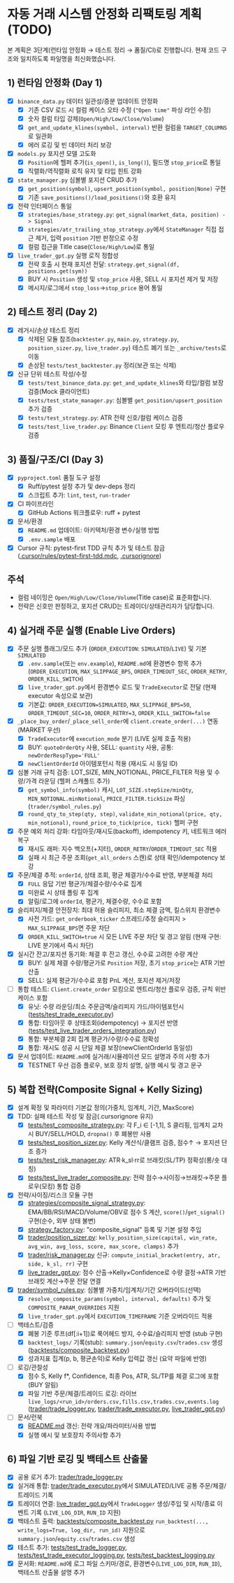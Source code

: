 # 자동 거래 시스템 안정화 리팩토링 계획 (TODO)

본 계획은 3단계(런타임 안정화 → 테스트 정리 → 품질/CI)로 진행합니다. 현재 코드 구조와 일치하도록 파일명을 최신화했습니다.

## 1) 런타임 안정화 (Day 1)

- [x] `binance_data.py` 데이터 일관성/증분 업데이트 안정화
    - [x] 기존 CSV 로드 시 컬럼 케이스 오타 수정 (`"Open time"` 파싱 라인 수정)
    - [x] 숫자 컬럼 타입 강제(`Open/High/Low/Close/Volume`)
    - [x] `get_and_update_klines(symbol, interval)` 반환 컬럼을 `TARGET_COLUMNS`로 일관화
    - [x] 에러 로깅 및 빈 데이터 처리 보강
- [x] `models.py` 포지션 모델 고도화
    - [x] `Position`에 헬퍼 추가(`is_open()`, `is_long()`), 필드명 `stop_price`로 통일
    - [x] 직렬화/역직렬화 로직 유지 및 타입 힌트 강화
- [x] `state_manager.py` 심볼별 포지션 CRUD 추가
    - [x] `get_position(symbol)`, `upsert_position(symbol, position|None)` 구현
    - [x] 기존 `save_positions()/load_positions()`와 호환 유지
- [x] 전략 인터페이스 통일
    - [x] `strategies/base_strategy.py`: `get_signal(market_data, position) -> Signal`
    - [x] `strategies/atr_trailing_stop_strategy.py`에서 `StateManager` 직접 접근 제거, 입력 `position` 기반 판정으로 수정
    - [x] 컬럼 접근을 Title case(`Close/High/Low`)로 통일
- [x] `live_trader_gpt.py` 실행 로직 정합성
    - [x] 전략 호출 시 현재 포지션 전달: `strategy.get_signal(df, positions.get(sym))`
    - [x] BUY 시 `Position` 생성 및 `stop_price` 사용, SELL 시 포지션 제거 및 저장
    - [x] 메시지/로그에서 `stop_loss`→`stop_price` 용어 통일

## 2) 테스트 정리 (Day 2)

- [x] 레거시/손상 테스트 정리
    - [x] 삭제된 모듈 참조(`backtester.py`, `main.py`, `strategy.py`, `position_sizer.py`, `live_trader.py`) 테스트 폐기 또는 `_archive/tests`로 이동
    - [x] 손상된 `tests/test_backtester.py` 정리(보관 또는 삭제)
- [x] 신규 단위 테스트 작성/수정
    - [x] `tests/test_binance_data.py`: `get_and_update_klines`와 타입/컬럼 보장 검증(Mock 클라이언트)
    - [x] `tests/test_state_manager.py`: 심볼별 `get_position/upsert_position` 추가 검증
    - [x] `tests/test_strategy.py`: ATR 전략 신호/컬럼 케이스 검증
    - [x] `tests/test_live_trader.py`: Binance `Client` 모킹 후 엔트리/청산 플로우 검증

## 3) 품질/구조/CI (Day 3)

- [x] `pyproject.toml` 품질 도구 설정
    - [x] Ruff/pytest 설정 추가 및 dev-deps 정리
    - [x] 스크립트 추가: `lint`, `test`, `run-trader`
- [x] CI 파이프라인
    - [x] GitHub Actions 워크플로우: ruff + pytest
- [x] 문서/환경
    - [x] `README.md` 업데이트: 아키텍처/환경 변수/실행 방법
    - [x] `.env.sample` 배포

- [x] Cursor 규칙: pytest-first TDD 규칙 추가 및 테스트 잠금 ([.cursor/rules/pytest-first-tdd.mdc](mdc:.cursor/rules/pytest-first-tdd.mdc), [.cursorignore](mdc:.cursorignore))

## 주석
- 컬럼 네이밍은 `Open/High/Low/Close/Volume`(Title case)로 표준화합니다.
- 전략은 신호만 판정하고, 포지션 CRUD는 트레이더/상태관리자가 담당합니다.

## 4) 실거래 주문 실행 (Enable Live Orders)

- [x] 주문 실행 플래그/모드 추가 (`ORDER_EXECUTION`: `SIMULATED`/`LIVE`) 및 기본 `SIMULATED`
    - [x] `.env.sample`(또는 `env.example`), `README.md`에 환경변수 항목 추가 (`ORDER_EXECUTION`, `MAX_SLIPPAGE_BPS`, `ORDER_TIMEOUT_SEC`, `ORDER_RETRY`, `ORDER_KILL_SWITCH`)
    - [x] `live_trader_gpt.py`에서 환경변수 로드 및 `TradeExecutor`로 전달 (현재 executor 속성으로 보관)
    - [x] 기본값: `ORDER_EXECUTION=SIMULATED`, `MAX_SLIPPAGE_BPS=50`, `ORDER_TIMEOUT_SEC=10`, `ORDER_RETRY=3`, `ORDER_KILL_SWITCH=false`
- [x] `_place_buy_order`/`_place_sell_order`에 `client.create_order(...)` 연동 (MARKET 우선)
    - [x] `TradeExecutor`에 `execution_mode` 분기 (LIVE 실제 호출 적용)
    - [x] BUY: `quoteOrderQty` 사용, SELL: `quantity` 사용, 공통: `newOrderRespType='FULL'`
    - [x] `newClientOrderId` 아이템포턴시 적용 (재시도 시 동일 ID)
- [x] 심볼 거래 규칙 검증: LOT_SIZE, MIN_NOTIONAL, PRICE_FILTER 적용 및 수량/가격 라운딩 (헬퍼 스캐폴드 추가)
    - [x] `get_symbol_info(symbol)` 캐시, `LOT_SIZE.stepSize/minQty`, `MIN_NOTIONAL.minNotional`, `PRICE_FILTER.tickSize` 파싱 (`trader/symbol_rules.py`)
    - [x] `round_qty_to_step(qty, step)`, `validate_min_notional(price, qty, min_notional)`, `round_price_to_tick(price, tick)` 헬퍼 구현
- [x] 주문 예외 처리 강화: 타임아웃/재시도(backoff), idempotency 키, 네트워크 에러 복구
    - [x] 재시도 래퍼: 지수 백오프(+지터), `ORDER_RETRY`/`ORDER_TIMEOUT_SEC` 적용
    - [x] 실패 시 최근 주문 조회(`get_all_orders` 스캔)로 상태 확인/idempotency 보강
- [x] 주문/체결 추적: `orderId`, 상태 조회, 평균 체결가/수수료 반영, 부분체결 처리
    - [x] `FULL` 응답 기반 평균가/체결수량/수수료 집계
    - [x] 미완료 시 상태 폴링 후 집계
    - [x] 알림/로그에 `orderId`, 평균가, 체결수량, 수수료 포함
- [x] 슬리피지/체결 안전장치: 최대 허용 슬리피지, 최소 체결 금액, 킬스위치 환경변수
    - [x] 사전 가드: `get_orderbook_ticker` 스프레드/추정 슬리피지 > `MAX_SLIPPAGE_BPS`면 주문 차단
    - [x] `ORDER_KILL_SWITCH=true` 시 모든 LIVE 주문 차단 및 경고 알림 (현재 구현: LIVE 분기에서 즉시 차단)
- [x] 실시간 잔고/포지션 동기화: 체결 후 잔고 갱신, 수수료 고려한 수량 계산
    - [x] BUY: 실제 체결 수량/평균가로 `Position` 저장, 초기 `stop_price`는 ATR 기반 산출
    - [x] SELL: 실제 평균가/수수료 포함 PnL 계산, 포지션 제거/저장
- [ ] 통합 테스트: `Client.create_order` 모킹으로 엔트리/청산 플로우 검증, 규칙 위반 케이스 포함
    - [x] 유닛: 수량 라운딩/최소 주문금액/슬리피지 가드/아이템포턴시 ([tests/test_trade_executor.py](mdc:tests/test_trade_executor.py))
    - [x] 통합: 타임아웃 후 상태조회(idempotency) → 포지션 반영 ([tests/test_live_trader_orders_integration.py](mdc:tests/test_live_trader_orders_integration.py))
    - [x] 통합: 부분체결 2회 집계 평균가/수량/수수료 정확성
    - [x] 통합: 재시도 성공 시 단일 체결 보장(newClientOrderId 동일성)
- [x] 문서 업데이트: `README.md`에 실거래/시뮬레이션 모드 설명과 주의 사항 추가
    - [x] TESTNET 우선 검증 플로우, 보호 장치 설명, 실행 예시 및 경고 문구

## 5) 복합 전략(Composite Signal + Kelly Sizing)

- [x] 설계 확정 및 파라미터 기본값 정의(가중치, 임계치, 기간, MaxScore)
- [x] TDD: 실패 테스트 작성 및 잠금(.cursorignore 유지)
    - [x] [tests/test_composite_strategy.py](mdc:tests/test_composite_strategy.py): 각 F_i ∈ [-1,1], S 클리핑, 임계치 교차 시 BUY/SELL/HOLD, `dropna()` 후 폐봉만 사용
    - [x] [tests/test_position_sizer.py](mdc:tests/test_position_sizer.py): Kelly 계산식/클램프 검증, 점수↑ → 포지션 단조 증가
    - [x] [tests/test_risk_manager.py](mdc:tests/test_risk_manager.py): ATR·k_sl·rr로 브래킷(SL/TP) 정확성(롱/숏 대칭)
    - [x] [tests/test_live_trader_composite.py](mdc:tests/test_live_trader_composite.py): 전략 점수→사이징→브래킷→주문 플로우(모킹) 통합 검증
- [x] 전략/사이징/리스크 모듈 구현
    - [x] [strategies/composite_signal_strategy.py](mdc:strategies/composite_signal_strategy.py): EMA/BB/RSI/MACD/Volume/OBV로 점수 S 계산, `score()`/`get_signal()` 구현(순수, 외부 상태 불변)
    - [x] [strategy_factory.py](mdc:strategy_factory.py): "composite_signal" 등록 및 기본 설정 주입
    - [x] [trader/position_sizer.py](mdc:trader/position_sizer.py): `kelly_position_size(capital, win_rate, avg_win, avg_loss, score, max_score, clamps)` 추가
    - [x] [trader/risk_manager.py](mdc:trader/risk_manager.py) 신규: `compute_initial_bracket(entry, atr, side, k_sl, rr)` 구현
    - [x] [live_trader_gpt.py](mdc:live_trader_gpt.py): 점수 산출→Kelly×Confidence로 수량 결정→ATR 기반 브래킷 계산→주문 전달 연결
- [x] [trader/symbol_rules.py](mdc:trader/symbol_rules.py): 심볼별 가중치/임계치/기간 오버라이드(선택)
    - [x] `resolve_composite_params(symbol, interval, defaults)` 추가 및 `COMPOSITE_PARAM_OVERRIDES` 지원
    - [x] `live_trader_gpt.py`에서 `EXECUTION_TIMEFRAME` 기준 오버라이드 적용
- [ ] 백테스트/검증
    - [x] 폐봉 기준 루프(df[:i+1])로 룩어헤드 방지, 수수료/슬리피지 반영 (stub 구현)
    - [x] `backtest_logs/` 기록(stub): `summary.json`/`equity.csv`/`trades.csv` 생성 ([backtests/composite_backtest.py](mdc:backtests/composite_backtest.py))
    - [x] 성과지표 집계(p, b, 평균손익)로 Kelly 입력값 갱신 (요약 파일에 반영)
- [ ] 로깅/관찰성
    - [x] 점수 S, Kelly f*, Confidence, 최종 Pos, ATR, SL/TP를 체결 로그에 포함 (BUY 알림)
    - [x] 파일 기반 주문/체결/트레이드 로깅: 라이브 `live_logs/<run_id>/orders.csv,fills.csv,trades.csv,events.log` ([trader/trade_logger.py](mdc:trader/trade_logger.py), [trader/trade_executor.py](mdc:trader/trade_executor.py), [live_trader_gpt.py](mdc:live_trader_gpt.py))
- [ ] 문서/런북
    - [x] [README.md](mdc:README.md) 갱신: 전략 개요/파라미터/사용 방법
    - [x] 실행 예시 및 보호장치 주의사항 추가

## 6) 파일 기반 로깅 및 백테스트 산출물

- [x] 공용 로거 추가: [trader/trade_logger.py](mdc:trader/trade_logger.py)
- [x] 실거래 통합: [trader/trade_executor.py](mdc:trader/trade_executor.py)에서 SIMULATED/LIVE 공통 주문/체결/트레이드 기록
- [x] 트레이더 연결: [live_trader_gpt.py](mdc:live_trader_gpt.py)에서 `TradeLogger` 생성/주입 및 시작/종료 이벤트 기록 (`LIVE_LOG_DIR`, `RUN_ID` 지원)
- [x] 백테스트 출력: [backtests/composite_backtest.py](mdc:backtests/composite_backtest.py) `run_backtest(..., write_logs=True, log_dir, run_id)` 지원으로 `summary.json`/`equity.csv`/`trades.csv` 생성
- [x] 테스트 추가: [tests/test_trade_logger.py](mdc:tests/test_trade_logger.py), [tests/test_trade_executor_logging.py](mdc:tests/test_trade_executor_logging.py), [tests/test_backtest_logging.py](mdc:tests/test_backtest_logging.py)
- [x] 문서화: `README.md`에 로그 파일 스키마/경로, 환경변수(`LIVE_LOG_DIR`, `RUN_ID`), 백테스트 산출물 설명 추가
